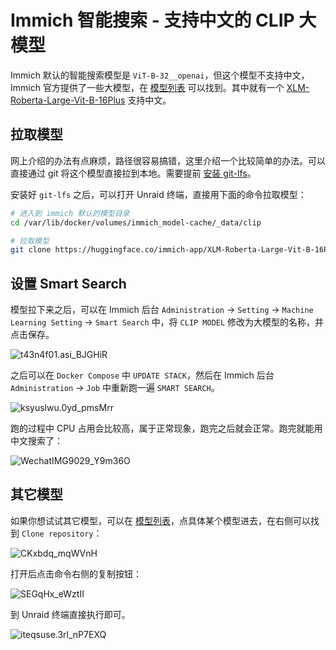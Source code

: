 # Immich 智能搜索 - 支持中文的 CLIP 大模型

Immich 默认的智能搜索模型是 `ViT-B-32__openai`，但这个模型不支持中文，Immich 官方提供了一些大模型，在 [模型列表](https://huggingface.co/immich-app) 可以找到。其中就有一个 [XLM-Roberta-Large-Vit-B-16Plus](https://huggingface.co/immich-app/XLM-Roberta-Large-Vit-B-16Plus) 支持中文。

## 拉取模型

网上介绍的办法有点麻烦，路径很容易搞错，这里介绍一个比较简单的办法。可以直接通过 git 将这个模型直接拉到本地。需要提前 [安装 git-lfs](/unraid/git-lfs.md)。

安装好 `git-lfs` 之后，可以打开 Unraid 终端，直接用下面的命令拉取模型：

```sh
# 进入到 immich 默认的模型目录
cd /var/lib/docker/volumes/immich_model-cache/_data/clip

# 拉取模型
git clone https://huggingface.co/immich-app/XLM-Roberta-Large-Vit-B-16Plus
```

## 设置 Smart Search

模型拉下来之后，可以在 Immich 后台 `Administration` -> `Setting` -> `Machine Learning Setting` -> `Smart Search` 中，将 `CLIP MODEL` 修改为大模型的名称，并点击保存。

![t43n4f01.asi_BJGHiR](https://img-1255332810.cos.ap-chengdu.myqcloud.com/t43n4f01.asi_BJGHiR.png)

之后可以在 `Docker Compose` 中 `UPDATE STACK`，然后在 Immich 后台 `Administration` -> `Job` 中重新跑一遍 `SMART SEARCH`。

![ksyuslwu.0yd_pmsMrr](https://img-1255332810.cos.ap-chengdu.myqcloud.com/ksyuslwu.0yd_pmsMrr.png)

跑的过程中 CPU 占用会比较高，属于正常现象，跑完之后就会正常。跑完就能用中文搜索了：

![WechatIMG9029_Y9m36O](https://img-1255332810.cos.ap-chengdu.myqcloud.com/WechatIMG9029_Y9m36O.jpg)

## 其它模型

如果你想试试其它模型，可以在 [模型列表](https://huggingface.co/immich-app)，点具体某个模型进去，在右侧可以找到 `Clone repository`：

![CKxbdq_mqWVnH](https://img-1255332810.cos.ap-chengdu.myqcloud.com/CKxbdq_mqWVnH.png)

打开后点击命令右侧的复制按钮：

![SEGqHx_eWztII](https://img-1255332810.cos.ap-chengdu.myqcloud.com/SEGqHx_eWztII.png)

到 Unraid 终端直接执行即可。

![iteqsuse.3rl_nP7EXQ](https://img-1255332810.cos.ap-chengdu.myqcloud.com/iteqsuse.3rl_nP7EXQ.png)